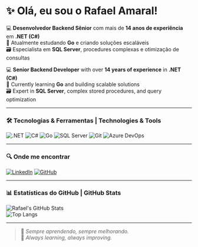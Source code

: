 # ✨ Olá, eu sou o Rafael Amaral!

💻 **Desenvolvedor Backend Sênior** com mais de **14 anos de experiência** em **.NET (C#)**  
🚀 Atualmente estudando **Go** e criando soluções escaláveis  
🗃️ Especialista em **SQL Server**, procedures complexas e otimização de consultas  

💻 **Senior Backend Developer** with over **14 years of experience** in **.NET (C#)**  
🚀 Currently learning **Go** and building scalable solutions  
🗃️ Expert in **SQL Server**, complex stored procedures, and query optimization  

---

### 🛠 Tecnologias & Ferramentas | Technologies & Tools

![.NET](https://img.shields.io/badge/-.NET-512BD4?logo=dotnet&logoColor=white&style=flat)
![C#](https://img.shields.io/badge/-C%23-239120?logo=c-sharp&logoColor=white&style=flat)
![Go](https://img.shields.io/badge/-Go-00ADD8?logo=go&logoColor=white&style=flat)
![SQL Server](https://img.shields.io/badge/-SQL%20Server-CC2927?logo=microsoftsqlserver&logoColor=white&style=flat)
![Git](https://img.shields.io/badge/-Git-F05032?logo=git&logoColor=white&style=flat)
![Azure DevOps](https://img.shields.io/badge/-Azure%20DevOps-0078D7?logo=azuredevops&logoColor=white&style=flat)

---

### 🔍 Onde me encontrar

[![LinkedIn](https://img.shields.io/badge/-LinkedIn-0A66C2?logo=linkedin&logoColor=white&style=flat)](https://www.linkedin.com/in/rafael-bastos-amaral/)
[![GitHub](https://img.shields.io/badge/-GitHub-181717?logo=github&logoColor=white&style=flat)](https://github.com/rafaaamaral)

---

### 📊 Estatísticas do GitHub | GitHub Stats

![Rafael's GitHub Stats](https://github-readme-stats.vercel.app/api?username=rafaaamaral&show_icons=true&theme=radical)  
![Top Langs](https://github-readme-stats.vercel.app/api/top-langs/?username=rafaaamaral&layout=compact&theme=radical)

---

> 🌟 *Sempre aprendendo, sempre melhorando.*  
> 🌟 *Always learning, always improving.*
